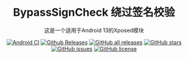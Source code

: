 <div align="center">

# BypassSignCheck 绕过签名校验

这是一个适用于Android 13的Xposed模块

<a href="https://github.com/Weverses/ModemPro/actions"><img alt="Android CI" src="https://github.com/Weverses/ModemPro/workflows/Android%20CI/badge.svg"></a> <a href="https://github.com/Xposed-Modules-Repo/com.weverses.modempro/releases/"><img alt="Github Releases" src="https://img.shields.io/github/v/release/Xposed-Modules-Repo/com.weverses.modempro"></a> <a href="https://github.com/Xposed-Modules-Repo/com.weverses.modempro/releases"><img alt="GitHub all releases" src="https://img.shields.io/github/downloads/Xposed-Modules-Repo/com.weverses.modempro/total?label=Downloads"></a> <a href="https://github.com/Weverses/ModemPro/stargazers"><img alt="GitHub stars" src="https://img.shields.io/github/stars/Weverses/ModemPro"></a> <a href="https://github.com/Weverses/ModemPro/issues"><img alt="GitHub issues" src="https://img.shields.io/github/issues/Weverses/ModemPro"></a> <a href="https://github.com/Weverses/ModemPro/blob/main/LICENSE"><img alt="GitHub license" src="https://img.shields.io/github/license/Weverses/ModemPro"></a>

</div>